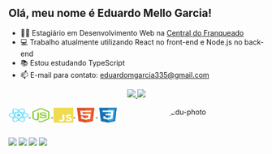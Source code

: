 ## Olá, meu nome é Eduardo Mello Garcia!

- 👨‍💻 Estagiário em Desenvolvimento Web na <a href="https://centraldofranqueado.com.br/">Central do Franqueado</a>
- 💻 Trabalho atualmente utilizando React no front-end e Node.js no back-end
- 📚 Estou estudando TypeScript
- 📫 E-mail para contato: eduardomgarcia335@gmail.com

<div align="center">
  <a href="https://github.com/Edu-Garcia">
  <img height="180em" src="https://github-readme-stats.vercel.app/api?username=Edu-Garcia&show_icons=true&theme=midnight-purple&include_all_commits=true&count_private=true"/>
  <img height="180em" src="https://github-readme-stats.vercel.app/api/top-langs/?username=Edu-Garcia&layout=compact&langs_count=7&theme=midnight-purple"/>
</div>
<div style="display: inline_block"><br>
  <img align="center" alt="Edu-React" height="30" width="40" src="https://raw.githubusercontent.com/devicons/devicon/master/icons/react/react-original.svg">
  <img align="center" alt="Edu-React" height="30" width="40" src="https://raw.githubusercontent.com/devicons/devicon/master/icons/nodejs/nodejs-original.svg">
  <img align="center" alt="Edu-Js" height="30" width="40" src="https://raw.githubusercontent.com/devicons/devicon/master/icons/javascript/javascript-plain.svg">
  <img align="center" alt="Edu-HTML" height="30" width="40" src="https://raw.githubusercontent.com/devicons/devicon/master/icons/html5/html5-original.svg">
  <img align="center" alt="Edu-CSS" height="30" width="40" src="https://raw.githubusercontent.com/devicons/devicon/master/icons/css3/css3-original.svg">
  <img align="right" alt="Edu-photo" height="200" width="200" style="border-radius:50px;" src="https://lh3.googleusercontent.com/v3V7o2TFGof2X8-iVVvKrPuRnrZHaQ_zoQyGxV0vvXNAEMFowg7bfKVnt7W4Lfm-2ki7mO0grquO6esHgbr06pxNq-tPNt_L0HvMhRJnsSVU6DSrOxEBy-t_TlkKn5XW-6cWaBsBUp_y65KyR4o6szU8a2EeVSPBplfdjoF0uk8bzyAPYOVFHOjgc4-SfjSJSTnkV9dlabKsYmdXrWGYGE42tLNSvVOaz3kbaLMBQAT73yKGp0iqykcA3wwxNmVk_R41JzDZbL6wr4YPSrxlDwk5T6cpqLNzKnnZzE4lZE--ftL3_iN9tMxSDAmUFCEXdjoB1DHqhIatIenQtXzC_2KAf8qVw9erNJK95k0JQ82ljKkNGOfscs2ql9siXW1b6Z0mvzTVFbVB04f0L-crfyvJVp68WMOTYXstZaEyLzrh3IfmYNDsxOKL36Zi8HA7SB0AuHxa4N-2mWSb-IVepcaoEUlKsjAJqImkYn3-z94ZVdoydLnECLjJD0rcg0KV-T3yk97NldBkc5BR3YIHIgbZxIWTCA8_3fFfULivJ8i-YpPu1j_-JfajLxaj3KuNLrjxivT5XpnG788kNdW4JvBVL7qPWwiw-oIi3tVGywZV64iodLhoJ4nhO5z2kM-4QAArQ6jE89PVBRqBvw3QpESppEvW2fvV3HjJ1YyFZCxxjqZLANpzdzRXFSI-ruuBym4Mwfyt6Cf7ZRjEglQ2H3o8=w208-h207-no?authuser=0">
</div>
  
 ##
  
<div>
  <a href="https://www.linkedin.com/in/eduardomellogarcia/" target="_blank"><img src="https://img.shields.io/badge/-LinkedIn-%230077B5?style=for-the-badge&logo=linkedin&logoColor=white" target="_blank"></a> 
  <a href="https://www.instagram.com/duds.mg" target="_blank"><img src="https://img.shields.io/badge/-Instagram-%23E4405F?style=for-the-badge&logo=instagram&logoColor=white" target="_blank"></a>
 <a href="https://discordapp.com/users/683141289793028159" target="_blank"><img src="https://img.shields.io/badge/Discord-7289DA?style=for-the-badge&logo=discord&logoColor=white" target="_blank"></a> 
  <a href = "mailto:eduardomgarcia335@gmail.com"><img src="https://img.shields.io/badge/Gmail-D14836?style=for-the-badge&logo=gmail&logoColor=white" target="_blank"></a>
</div>
